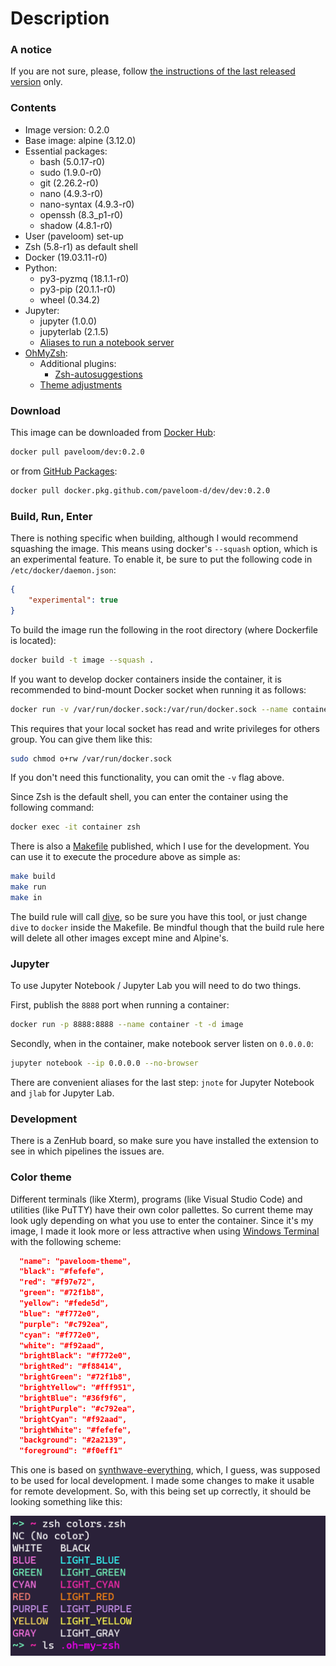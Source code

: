 # Description

### A notice

If you are not sure, please, follow [the instructions of the last released version](https://github.com/paveloom-d/dev/tree/9251bb9ba7cc404bf30149562e68c123de6bc667) only.

### Contents

- Image version: 0.2.0
- Base image: alpine (3.12.0)
- Essential packages:
    - bash (5.0.17-r0)
    - sudo (1.9.0-r0)
    - git (2.26.2-r0)
    - nano (4.9.3-r0)
    - nano-syntax (4.9.3-r0)
    - openssh (8.3_p1-r0)
    - shadow (4.8.1-r0)
- User (paveloom) set-up
- Zsh (5.8-r1) as default shell
- Docker (19.03.11-r0)
- Python:
    - py3-pyzmq (18.1.1-r0)
    - py3-pip (20.1.1-r0)
    - wheel (0.34.2)
- Jupyter:
    - jupyter (1.0.0)
    - jupyterlab (2.1.5)
    - [Aliases to run a notebook server](#jupyter)
- [OhMyZsh](https://github.com/ohmyzsh/ohmyzsh):
    - Additional plugins:
        - [Zsh-autosuggestions](https://github.com/zsh-users/zsh-autosuggestions)
    - [Theme adjustments](#color-theme)

### Download

This image can be downloaded from [Docker Hub](https://hub.docker.com/r/paveloom/dev):

```bash
docker pull paveloom/dev:0.2.0
```

or from [GitHub Packages](https://github.com/paveloom-d/dev/packages):

```bash
docker pull docker.pkg.github.com/paveloom-d/dev/dev:0.2.0
```

### Build, Run, Enter

There is nothing specific when building, although I would recommend squashing the image. This means using docker's `--squash` option, which is an experimental feature. To enable it, be sure to put the following code in `/etc/docker/daemon.json`:

```json
{
    "experimental": true
}
```

To build the image run the following in the root directory (where Dockerfile is located):

```bash
docker build -t image --squash .
```

If you want to develop docker containers inside the container, it is recommended to bind-mount Docker socket when running it as follows:

```bash
docker run -v /var/run/docker.sock:/var/run/docker.sock --name container -t -d image
```

This requires that your local socket has read and write privileges for others group. You can give them like this:

```bash
sudo chmod o+rw /var/run/docker.sock
```

If you don't need this functionality, you can omit the `-v` flag above.

Since Zsh is the default shell, you can enter the container using the following command:

```bash
docker exec -it container zsh
```

There is also a [Makefile](https://github.com/paveloom-d/dev/blob/master/Makefile) published, which I use for the development. You can use it to execute the procedure above as simple as:

```bash
make build
make run
make in
```

The build rule will call [dive](https://github.com/wagoodman/dive), so be sure you have this tool, or just change `dive` to `docker` inside the Makefile. Be mindful though that the build rule here will delete all other images except mine and Alpine's.

### Jupyter

To use Jupyter Notebook / Jupyter Lab you will need to do two things.

First, publish the `8888` port when running a container:

```bash
docker run -p 8888:8888 --name container -t -d image
```

Secondly, when in the container, make notebook server listen on `0.0.0.0`:

```bash
jupyter notebook --ip 0.0.0.0 --no-browser
```

There are convenient aliases for the last step: `jnote` for Jupyter Notebook and `jlab` for Jupyter Lab.

### Development

There is a ZenHub board, so make sure you have installed the extension to see in which pipelines the issues are.

### Color theme

Different terminals (like Xterm), programs (like Visual Studio Code) and utilities (like PuTTY) have their own color pallettes. So current theme may look ugly depending on what you use to enter the container. Since it's my image, I made it look more or less attractive when using [Windows Terminal](https://github.com/microsoft/terminal) with the following scheme:

```json
  "name": "paveloom-theme",
  "black": "#fefefe",
  "red": "#f97e72",
  "green": "#72f1b8",
  "yellow": "#fede5d",
  "blue": "#f772e0",
  "purple": "#c792ea",
  "cyan": "#f772e0",
  "white": "#f92aad",
  "brightBlack": "#f772e0",
  "brightRed": "#f88414",
  "brightGreen": "#72f1b8",
  "brightYellow": "#fff951",
  "brightBlue": "#36f9f6",
  "brightPurple": "#c792ea",
  "brightCyan": "#f92aad",
  "brightWhite": "#fefefe",
  "background": "#2a2139",
  "foreground": "#f0eff1"
```

This one is based on [synthwave-everything](https://atomcorp.github.io/themes/?theme=synthwave-everything), which, I guess, was supposed to be used for local development. I made some changes to make it usable for remote development. So, with this being set up correctly, it should be looking something like this:

![](https://github.com/paveloom-d/dev/raw/master/.github/pictures/colors.png)
